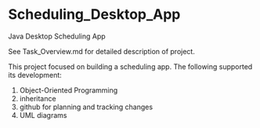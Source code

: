 # Scheduling_Desktop_App

Java Desktop Scheduling App

See Task_Overview.md for detailed description of project.

This project focused on building a scheduling app. The following supported its development:

1. Object-Oriented Programming
2. inheritance
3. github for planning and tracking changes
4. UML diagrams